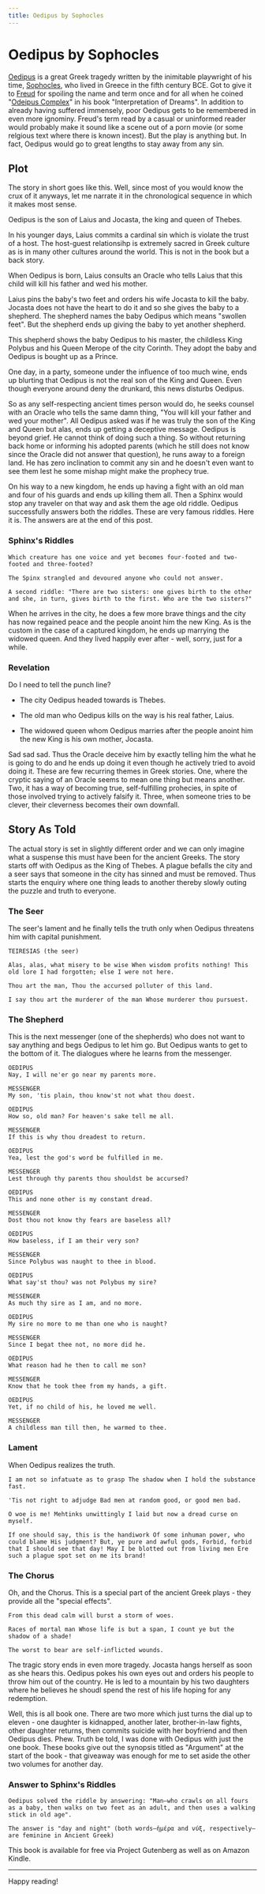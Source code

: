 ```yaml
---
title: Oedipus by Sophocles
---
```


# Oedipus by Sophocles

[Oedipus](https://en.wikipedia.org/wiki/Oedipus_Rex) is a great Greek tragedy written by the inimitable playwright of his time, [Sophocles](https://en.wikipedia.org/wiki/Sophocles), who lived in Greece in the fifth century BCE. Got to give it to [Freud](https://en.wikipedia.org/wiki/Sigmund_Freud) for spoiling the name and term once and for all when he coined "[Odeipus Complex](https://en.wikipedia.org/wiki/Oedipus_complex)" in his book "Interpretation of Dreams". In addition to already having suffered immensely, poor Oedipus gets to be remembered in even more ignominy. Freud's term read by a casual or uninformed reader would probably make it sound like a scene out of a porn movie (or some relgious text where there is known incest). But the play is anything but. In fact, Oedipus would go to great lengths to stay away from any sin.


## Plot

The story in short goes like this. Well, since most of you would know the crux of it anyways, let me narrate it in the chronological sequence in which it makes most sense.

Oedipus is the son of Laius and Jocasta, the king and queen of Thebes.

In his younger days, Laius commits a cardinal sin which is violate the trust of a host. The host-guest relationsihp is extremely sacred in Greek culture as is in many other cultures around the world. This is not in the book but a back story.

When Oedipus is born, Laius consults an Oracle who tells Laius that this child will kill his father and wed his mother.

Laius pins the baby's two feet and orders his wife Jocasta to kill the baby. Jocasta does not have the heart to do it and so she gives the baby to a shepherd. The shepherd names the baby Oedipus which means "swollen feet". But the shepherd ends up giving the baby to yet another shepherd.

This shepherd shows the baby Oedipus to his master, the childless King Polybus and his Queen Merope of the city Corinth. They adopt the baby and Oedipus is bought up as a Prince.

One day, in a party, someone under the influence of too much wine, ends up blurting that Oedipus is not the real son of the King and Queen. Even though everyone around deny the drunkard, this news disturbs Oedipus.

So as any self-respecting ancient times person would do, he seeks counsel with an Oracle who tells the same damn thing, "You will kill your father and wed your mother". All Oedipus asked was if he was truly the son of the King and Queen but alas, ends up getting a deceptive message. Oedipus is beyond grief. He cannot think of doing such a thing. So without returning back home or informing his adopted parents (which he still does not know since the Oracle did not answer that question), he runs away to a foreign land. He has zero inclination to commit any sin and he doesn't even want to see them lest he some mishap might make the prophecy true.

On his way to a new kingdom, he ends up having a fight with an old man and four of his guards and ends up killing them all. Then a Sphinx would stop any traveler on that way and ask them the age old riddle. Oedipus successfully answers both the riddles. These are very famous riddles. Here it is. The answers are at the end of this post.

### Sphinx's Riddles

```
Which creature has one voice and yet becomes four-footed and two-footed and three-footed?

The Spinx strangled and devoured anyone who could not answer. 

A second riddle: "There are two sisters: one gives birth to the other and she, in turn, gives birth to the first. Who are the two sisters?"
```

When he arrives in the city, he does a few more brave things and the city has now regained peace and the people anoint him the new King. As is the custom in the case of a captured kingdom, he ends up marrying the widowed queen. And they lived happily ever after - well, sorry, just for a while.

### Revelation

Do I need to tell the punch line?

  - The city Oedipus headed towards is Thebes.

  - The old man who Oedipus kills on the way is his real father, Laius.

  - The widowed queen whom Oedipus marries after the people anoint him the new King is his own mother, Jocasta.


Sad sad sad. Thus the Oracle deceive him by exactly telling him the what he is going to do and he ends up doing it even though he actively tried to avoid doing it. These are few recurring themes in Greek stories. One, where the cryptic saying of an Oracle seems to mean one thing but means another. Two, it has a way of becoming true, self-fulfilling prohecies, in spite of those involved trying to actively falsify it. Three, when someone tries to be clever, their cleverness becomes their own downfall.

## Story As Told

The actual story is set in slightly different order and we can only imagine what a suspense this must have been for the ancient Greeks. The story starts off with Oedipus as the King of Thebes. A plague befalls the city and a seer says that someone in the city has sinned and must be removed. Thus starts the enquiry where one thing leads to another thereby slowly outing the puzzle and truth to everyone.

### The Seer

The seer's lament and he finally tells the truth only when Oedipus threatens him with capital punishment.

```
TEIRESIAS (the seer)

Alas, alas, what misery to be wise When wisdom profits nothing! This old lore I had forgotten; else I were not here.

Thou art the man, Thou the accursed polluter of this land.

I say thou art the murderer of the man Whose murderer thou pursuest.
```

### The Shepherd

This is the next messenger (one of the shepherds) who does not want to say anything and begs Oedipus to let him go. But Oedipus wants to get to the bottom of it. The dialogues where he learns from the messenger.

```
OEDIPUS
Nay, I will ne'er go near my parents more.

MESSENGER
My son, 'tis plain, thou know'st not what thou doest.

OEDIPUS
How so, old man? For heaven's sake tell me all.

MESSENGER
If this is why thou dreadest to return.

OEDIPUS
Yea, lest the god's word be fulfilled in me.

MESSENGER
Lest through thy parents thou shouldst be accursed?

OEDIPUS
This and none other is my constant dread.

MESSENGER
Dost thou not know thy fears are baseless all?

OEDIPUS
How baseless, if I am their very son?

MESSENGER
Since Polybus was naught to thee in blood.

OEDIPUS
What say'st thou? was not Polybus my sire?

MESSENGER
As much thy sire as I am, and no more.

OEDIPUS
My sire no more to me than one who is naught?

MESSENGER
Since I begat thee not, no more did he.

OEDIPUS
What reason had he then to call me son?

MESSENGER
Know that he took thee from my hands, a gift.

OEDIPUS
Yet, if no child of his, he loved me well.

MESSENGER
A childless man till then, he warmed to thee.
```

### Lament

When Oedipus realizes the truth.

```
I am not so infatuate as to grasp The shadow when I hold the substance fast.

'Tis not right to adjudge Bad men at random good, or good men bad.

O woe is me! Mehtinks unwittingly I laid but now a dread curse on myself.

If one should say, this is the handiwork Of some inhuman power, who could blame His judgment? But, ye pure and awful gods, Forbid, forbid that I should see that day! May I be blotted out from living men Ere such a plague spot set on me its brand!
```

### The Chorus

Oh, and the Chorus. This is a special part of the ancient Greek plays - they provide all the "special effects".

```
From this dead calm will burst a storm of woes.

Races of mortal man Whose life is but a span, I count ye but the shadow of a shade!

The worst to bear are self-inflicted wounds.
```

The tragic story ends in even more tragedy. Jocasta hangs herself as soon as she hears this. Oedipus pokes his own eyes out and orders his people to throw him out of the country. He is led to a mountain by his two daughters where he believes he shoudl spend the rest of his life hoping for any redemption.

Well, this is all book one. There are two more which just turns the dial up to eleven - one daughter is kidnapped, another later, brother-in-law fights, other daughter returns, then commits suicide with her boyfriend and then Oedipus dies. Phew. Truth be told, I was done with Oedipus with just the one book. These books give out the synopsis titled as "Argument" at the start of the book - that giveaway was enough for me to set aside the other two volumes for another day.

### Answer to Sphinx's Riddles

```
Oedipus solved the riddle by answering: "Man—who crawls on all fours as a baby, then walks on two feet as an adult, and then uses a walking stick in old age".

The answer is "day and night" (both words—ἡμέρα and νύξ, respectively—are feminine in Ancient Greek)
```

This book is available for free via Project Gutenberg as well as on Amazon Kindle.

-----

Happy reading!
